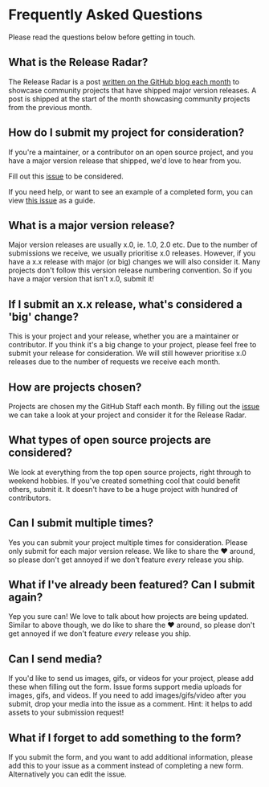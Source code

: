 # Frequently Asked Questions

Please read the questions below before getting in touch.

## What is the Release Radar?

The Release Radar is a post [written on the GitHub blog each month](https://github.blog/?s=release+radar) to showcase community projects that have shipped major version releases. A post is shipped at the start of the month showcasing community projects from the previous month.

## How do I submit my project for consideration?

If you're a maintainer, or a contributor on an open source project, and you have a major version release that shipped, we'd love to hear from you.

Fill out this [issue](https://github.com/mishmanners/github-release-radar/issues/new?assignees=MishManners&labels=&template=release-radar-request.yml&title=%5BRelease+Radar+Request%5D+%3Ctitle%3E) to be considered.

If you need help, or want to see an example of a completed form, you can view [this issue](https://github.com/mishmanners/github-release-radar/issues/1) as a guide.

## What is a major version release?

Major version releases are usually x.0, ie. 1.0, 2.0 etc. Due to the number of submissions we receive, we usually prioritise x.0 releases. However, if you have a x.x release with major (or big) changes we will also consider it. Many projects don't follow this version release numbering convention. So if you have a major version that isn't x.0, submit it!

## If I submit an x.x release, what's considered a 'big' change?

This is your project and your release, whether you are a maintainer or contributor. If you think it's a big change to your project, please feel free to submit your release for consideration. We will still however prioritise x.0 releases due to the number of requests we receive each month.

## How are projects chosen?

Projects are chosen my the GitHub Staff each month. By filling out the [issue](https://github.com/mishmanners/github-release-radar/issues/new?assignees=MishManners&labels=&template=release-radar-request.yml&title=%5BRelease+Radar+Request%5D+%3Ctitle%3E) we can take a look at your project and consider it for the Release Radar.

## What types of open source projects are considered?

We look at everything from the top open source projects, right through to weekend hobbies. If you've created something cool that could benefit others, submit it. It doesn't have to be a huge project with hundred of contributors.

## Can I submit multiple times?

Yes you can submit your project multiple times for consideration. Please only submit for each major version release. We like to share the :heart: around, so please don't get annoyed if we don't feature _every_ release you ship.

## What if I've already been featured? Can I submit again?

Yep you sure can! We love to talk about how projects are being updated. Similar to above though, we do like to share the :heart: around, so please don't get annoyed if we don't feature _every_ release you ship. 

## Can I send media?

If you'd like to send us images, gifs, or videos for your project, please add these when filling out the form. Issue forms support media uploads for images, gifs, and videos. If you need to add images/gifs/video after you submit, drop your media into the issue as a comment. Hint: it helps to add assets to your submission request!

## What if I forget to add something to the form?

If you submit the form, and you want to add additional information, please add this to your issue as a comment instead of completing a new form. Alternatively you can edit the issue.
